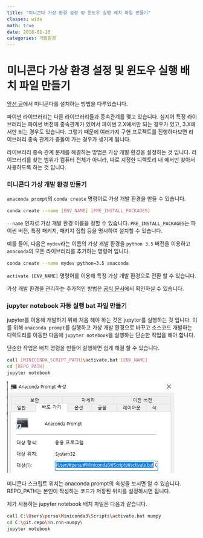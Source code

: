 ```yaml
---
title: "미니콘다 가상 환경 설정 및 윈도우 실행 배치 파일 만들기"
classes: wide
math: true
date: 2018-01-10
categories: 개발환경
---
```



# 미니콘다 가상 환경 설정 및 윈도우 실행 배치 파일 만들기

[앞선 글](2018-12-31-tensorflow-with-miniconda.md)에서 미니콘다를 설치하는 방법을 다루었습니다.

파이썬 라이브러리는 다른 라이브러리들과 종속관계를 맺고 있습니다. 심지어 특정 라이브러리는 파이썬 버전에 종속관계가 있어서 파이썬 2.X에서만 되는 경우가 있고, 3.X에서만 되는 경우도 있습니다. 그렇기 때문에 여러가지 구현 프로젝트를 진행하다보면 라이브러리 종속 관계가 충돌이 가는 경우가 생기게 됩니다.

라이브러리 종속 관계 문제를 해결하는 방법은 가상 개발 환경을 설정하는 것 입니다. 라이브러리를 찾는 범위가 컴퓨터 전체가 아니라, 따로 지정한 디렉토리 내 에서만 찾아서 사용하도록 하는 것 입니다.

### 미니콘다 가상 개발 환경 만들기

`anaconda prompt`의 `conda create` 명령어로 가상 개발 환경을 만들 수 있습니다.

```sh
conda create --name [ENV_NAME] [PRE_INSTALL_PACKAGES]
```

`--name` 인자로 가상 개발 환경 이름을 정할 수 있습니다. `PRE_INSTALL_PACKAGES`는 파이썬 버전, 특정 패키지, 패키지 집합 등을 명시하여 설치할 수 있습니다.

예를 들어, 다음은 `mydev`라는 이름의 가상 개발 환경을 `python 3.5` 버전을 이용하고 `anaconda`의 모든 라이브러리를 추가하는 명령어 입니다.

```sh
conda create --name mydev python=3.5 anaconda
```

`activate [ENV_NAME]` 명령어를 이용해 특정 가상 개발 환경으로 전환 할 수 있습니다.

가상 개발 환경을 관리하는 추가적인 방법은 [공식 문서](https://conda.io/docs/user-guide/tasks/manage-environments.html)에서 확인하실 수 있습니다.

### jupyter notebook 자동 실행 bat 파일 만들기

jupyter를 이용해 개발하기 위해 처음 해야 하는 것은 jupyter를 실행하는 것 입니다. 이를 위해 `anaconda prompt`를 실행하고 가상 개발 환경으로 바꾸고 소스코드 개발하는 디렉토리를 이동한 다음에 `jupyter notebook`을 실행하는 단순한 작업을 해야 합니다.

단순한 작업은 배치 명령을 만들어 실행하면 쉽게 해결 할 수 있습니다.

```sh
call [MINICONDA_SCRIPT_PATH]\activate.bat [ENV_NAME]
cd [REPO_PATH]
jupyter notebook
```

![](../assets/2018-01-10-virtual-env-miniconda-windows-bat-jupyter/2019-01-10-11-54-02.png)

미니콘다 스크립트 위치는 anaconda prompt의 속성을 보시면 알 수 있습니다. REPO_PATH는 본인이 작성하는 코드가 저장된 위치를 설정하시면 됩니다.

제가 사용하는 jupyter notebook 배치 파일은 다음과 같습니다.

```sh
call C:\Users\persu\Miniconda3\Scripts\activate.bat numpy
cd C:\git.repo\nn.rnn-numpy\
jupyter notebook
```